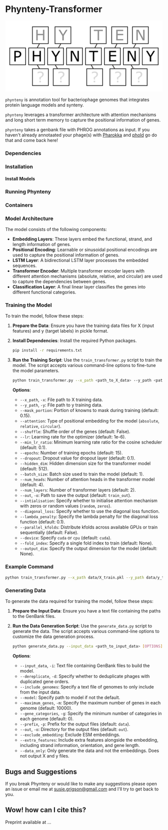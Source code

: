 # Phynteny-Transformer
![Phynteny Transformer Logo](phynteny_logo.png)

`phynteny` is annotation tool for bacteriophage genomes that integrates protein language models and synteny. 

`phynteny` leverages a transformer architecture with attention mechanisms and long short term memory to capture the positional information of genes.

`phynteny` takes a genbank file with PHROG annotations as input. If you haven't already annotaated your phage(s) with [Pharokka](https://github.com/gbouras13/pharokka) and [phold](https://github.com/gbouras13/phold) go do that and come back here! 

### Dependencies 


### Installation 

#### Install Models 



### Running Phynteny 


### Containers 


### Model Architecture

The model consists of the following components:
- **Embedding Layers**: These layers embed the functional, strand, and length information of genes.
- **Positional Encoding**: Learnable or sinusoidal positional encodings are used to capture the positional information of genes.
- **LSTM Layer**: A bidirectional LSTM layer processes the embedded sequences.
- **Transformer Encoder**: Multiple transformer encoder layers with different attention mechanisms (absolute, relative, and circular) are used to capture the dependencies between genes.
- **Classification Layer**: A final linear layer classifies the genes into different functional categories.

### Training the Model

To train the model, follow these steps:

1. **Prepare the Data**: Ensure you have the training data files for X (input features) and y (target labels) in pickle format.

2. **Install Dependencies**: Install the required Python packages.
    ```bash
    pip install -r requirements.txt
    ```

3. **Run the Training Script**: Use the `train_transformer.py` script to train the model. The script accepts various command-line options to fine-tune the model parameters.

    ```bash
    python train_transformer.py --x_path <path_to_X_data> --y_path <path_to_y_data> [OPTIONS]
    ```

    **Options**:
    - `--x_path`, `-x`: File path to X training data.
    - `--y_path`, `-y`: File path to y training data.
    - `--mask_portion`: Portion of knowns to mask during training (default: 0.15).
    - `--attention`: Type of positional embedding for the model (`absolute`, `relative`, `circular`).
    - `--shuffle`: Shuffle order of the genes (default: False).
    - `--lr`: Learning rate for the optimizer (default: 1e-6).
    - `--min_lr_ratio`: Minimum learning rate ratio for the cosine scheduler (default: 0.1).
    - `--epochs`: Number of training epochs (default: 15).
    - `--dropout`: Dropout value for dropout layer (default: 0.1).
    - `--hidden_dim`: Hidden dimension size for the transformer model (default: 512).
    - `--batch_size`: Batch size used to train the model (default: 1).
    - `--num_heads`: Number of attention heads in the transformer model (default: 4).
    - `--num_layers`: Number of transformer layers (default: 2).
    - `--out`, `-o`: Path to save the output (default: `train_out`).
    - `--intialisation`: Specify whether to initialise attention mechanism with zeros or random values (`random`, `zeros`).
    - `--diagonal_loss`: Specify whether to use the diagonal loss function.
    - `--lambda_penalty`: Specify the lambda penalty for the diagonal loss function (default: 0.1).
    - `--parallel_kfolds`: Distribute kfolds across available GPUs or train sequentially (default: False).
    - `--device`: Specify `cuda` or `cpu` (default: `cuda`).
    - `--fold_index`: Specify a single fold index to train (default: None).
    - `--output_dim`: Specify the output dimension for the model (default: None).

### Example Command

```bash
python train_transformer.py --x_path data/X_train.pkl --y_path data/y_train.pkl --attention circular --epochs 20 --batch_size 16 --num_heads 8 --hidden_dim 1024 --out results/
```

### Generating Data

To generate the data required for training the model, follow these steps:

1. **Prepare the Input Data**: Ensure you have a text file containing the paths to the GenBank files.

2. **Run the Data Generation Script**: Use the `generate_data.py` script to generate the data. The script accepts various command-line options to customize the data generation process.

    ```bash
    python generate_data.py --input_data <path_to_input_data> [OPTIONS]
    ```

    **Options**:
    - `--input_data`, `-i`: Text file containing GenBank files to build the model.
    - `--dereplicate`, `-d`: Specify whether to deduplicate phages with duplicated gene orders.
    - `--include_genomes`: Specify a text file of genomes to only include from the input data.
    - `--model`: Specify path to model if not the default.
    - `--maximum_genes`, `-m`: Specify the maximum number of genes in each genome (default: 10000).
    - `--gene_categories`, `-g`: Specify the minimum number of categories in each genome (default: 0).
    - `--prefix`, `-p`: Prefix for the output files (default: `data`).
    - `--out`, `-o`: Directory for the output files (default: `out`).
    - `--exclude_embedding`: Exclude ESM embeddings.
    - `--extra_features`: Include extra features alongside the embedding, including strand information, orientation, and gene length.
    - `--data_only`: Only generate the data and not the embeddings. Does not output X and y files.



## Bugs and Suggestions 
If you break Phynteny or would like to make any suggestions please open an issue or email me at susie.grigson@gmail.com and I'll try to get back to you. 

## Wow! how can I cite this?
Preprint available at ... 
